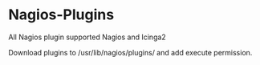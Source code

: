 # Nagios-Plugins

All Nagios plugin supported Nagios and Icinga2

Download plugins to /usr/lib/nagios/plugins/ and add execute permission.
